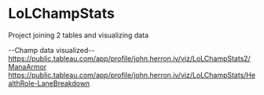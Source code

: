 # LoLChampStats
Project joining 2 tables and visualizing data

--Champ data visualized--
https://public.tableau.com/app/profile/john.herron.iv/viz/LoLChampStats2/ManaArmor
https://public.tableau.com/app/profile/john.herron.iv/viz/LoLChampStats/HealthRole-LaneBreakdown
